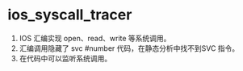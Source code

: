 # ios_syscall_tracer

1. IOS 汇编实现 open、read、write 等系统调用。 
2. 汇编调用隐藏了 svc #number 代码，在静态分析中找不到SVC 指令。 
3. 在代码中可以监听系统调用。 
